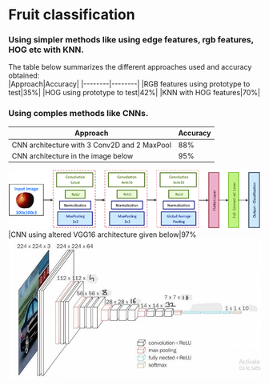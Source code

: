 # Fruit classification

### Using simpler methods like using edge features, rgb features, HOG etc with KNN.
The table below summarizes the different approaches used and accuracy obtained:<br>
|Approach|Accuracy|
|--------|--------|
|RGB features using prototype to test|35%|
|HOG using prototype to test|42%|
|KNN with HOG features|70%|

### Using comples methods like CNNs.
|Approach|Accuracy|
|--------|--------|
|CNN architecture with 3 Conv2D and 2 MaxPool|88%|
|CNN architecture in the image below|95%
![](./Designed-CNN-architecture-for-fruit-classification.png)
|CNN using altered VGG16 architecture given below|97%
![](./vggal.jpg)
